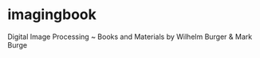 imagingbook
===========

Digital Image Processing ~ Books and Materials by Wilhelm Burger &amp; Mark Burge
